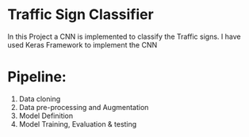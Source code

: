 # Traffic Sign Classifier
In this Project a CNN is implemented to classify the Traffic signs. I have used Keras Framework to implement the CNN

# Pipeline:
1. Data cloning 
2. Data pre-processing and Augmentation 
3. Model Definition 
4. Model Training, Evaluation & testing



